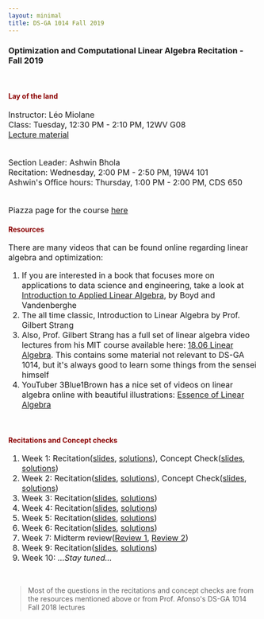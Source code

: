```yaml
---
layout: minimal
title: DS-GA 1014 Fall 2019
---
```



<div style='font-family:BlinkMacSystemFont,-apple-system,"Segoe UI",Roboto,Oxygen,Ubuntu,Cantarell,"Fira Sans","Droid Sans","Helvetica Neue",Helvetica,Arial,sans-serif;'>

<h3>Optimization and Computational Linear Algebra Recitation - Fall 2019</h3>
<br>


<h4><font color="darkred">Lay of the land</font></h4>
<font size="3">
Instructor: Léo Miolane<br>
Class: Tuesday, 12:30 PM - 2:10 PM, 12WV G08<br>
<a href='https://leomiolane.github.io/linalg-for-ds.html' target="_blank">Lecture material</a><br><br>

Section Leader: Ashwin Bhola<br>
Recitation: Wednesday, 2:00 PM - 2:50 PM, 19W4 101<br>
Ashwin's Office hours: Thursday, 1:00 PM - 2:00 PM, CDS 650<br><br>

Piazza page for the course <a href='https://piazza.com/nyu/fall2019/dsga1014' target="_blank">here </a>
</font>
<br>


<h4><font color="darkred">Resources</font></h4>
<font size="3">
There are many videos that can be found online regarding linear algebra and optimization:<br>
<ol>
<li> If you are interested in a book that focuses more on applications to data science and engineering, take a look at <a href='http://web.stanford.edu/~boyd/vmls/' target="_blank">Introduction to Applied Linear Algebra</a>, by Boyd and Vandenberghe</li>
<li> The all time classic, Introduction to Linear Algebra by Prof. Gilbert Strang</li>
<li> Also, Prof. Gilbert Strang has a full set of linear algebra video lectures from his MIT course available here: <a href='http://web.mit.edu/18.06/www/videos.shtml' target="_blank">18.06 Linear Algebra</a>. This contains some material not relevant to DS-GA 1014, but it's always good to learn some things from the sensei himself</li>
<li> YouTuber 3Blue1Brown has a nice set of videos on linear algebra online with beautiful illustrations: <a href='https://www.youtube.com/playlist?list=PLZHQObOWTQDPD3MizzM2xVFitgF8hE_ab' target="_blank">Essence of Linear Algebra</a></li>
</ol>
</font>
<br>

<h4><font color="darkred">Recitations and Concept checks</font></h4>
<font size="3">
<ol>
<li>Week 1: Recitation(<a href='/linalgFall19/Recitations/Week1.pdf' target="_blank">slides</a>, <a href='/linalgFall19/Recitations/Lab1Sol.pdf' target="_blank">solutions</a>), Concept Check(<a href='/linalgFall19/ConceptChecks/Week1.pdf' target="_blank">slides</a>, <a href='/linalgFall19/ConceptChecks/Week1Sol.pdf' target="_blank">solutions</a>)</li>
<li>Week 2: Recitation(<a href='/linalgFall19/Recitations/Week2.pdf' target="_blank">slides</a>, <a href='/linalgFall19/Recitations/Lab2Sol.pdf' target="_blank">solutions</a>), Concept Check(<a href='/linalgFall19/ConceptChecks/Week2.pdf' target="_blank">slides</a>, <a href='/linalgFall19/ConceptChecks/Week2Sol.pdf' target="_blank">solutions</a>)</li>
<li>Week 3: Recitation(<a href='/linalgFall19/Recitations/Week3.pdf' target="_blank">slides</a>, <a href='/linalgFall19/Recitations/Lab3Sol.pdf' target="_blank">solutions</a>)</li>
<li>Week 4: Recitation(<a href='/linalgFall19/Recitations/Lab4.pdf' target="_blank">slides</a>, <a href='/linalgFall19/Recitations/Lab4Sol.pdf' target="_blank">solutions</a>)</li>
<li>Week 5: Recitation(<a href='/linalgFall19/Recitations/Lab5.pdf' target="_blank">slides</a>, <a href='/linalgFall19/Recitations/Lab5Sol.pdf' target="_blank">solutions</a>)</li>
<li>Week 6: Recitation(<a href='/linalgFall19/Recitations/Lab6.pdf' target="_blank">slides</a>, <a href='/linalgFall19/Recitations/Lab6Sol.pdf' target="_blank">solutions</a>)</li>
<li>Week 7: Midterm review(<a href='/linalgFall19/Recitations/Lab7_Review.pdf' target="_blank">Review 1</a>, <a href='/linalgFall19/Recitations/Lab7_Review2.pdf' target="_blank">Review 2</a>)</li>
<li>Week 9: Recitation(<a href='/linalgFall19/Recitations/Lab9.pdf' target="_blank">slides</a>, <a href='/linalgFall19/Recitations/Lab9Sol.pdf' target="_blank">solutions</a>)</li>
<li>Week 10: <i>...Stay tuned...</i></li>
</ol>
</font>
<br>


</div>


>Most of the questions in the recitations and concept checks are from the resources mentioned above or from Prof. Afonso's DS-GA 1014 Fall 2018 lectures